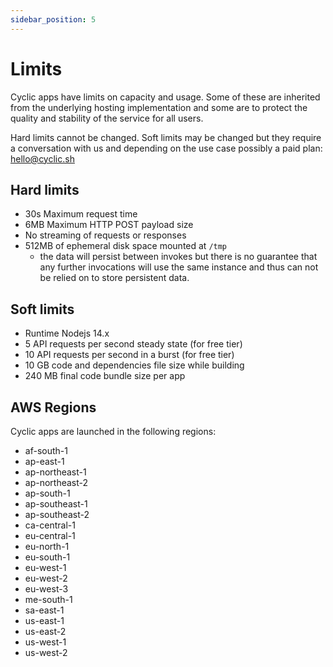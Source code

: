```yaml
---
sidebar_position: 5
---
```


# Limits

Cyclic apps have limits on capacity and usage. Some of these are inherited from the underlying hosting implementation and some are to protect the quality and stability of the service for all users.

Hard limits cannot be changed. Soft limits may be changed but they require a conversation with us and depending on the use case possibly a paid plan: <hello@cyclic.sh>

## Hard limits

- 30s Maximum request time
- 6MB Maximum HTTP POST payload size
- No streaming of requests or responses
- 512MB of ephemeral disk space mounted at `/tmp`
  - the data will persist between invokes but there is no guarantee that any further invocations will use the same instance and thus can not be relied on to store persistent data.

## Soft limits

- Runtime Nodejs 14.x
- 5 API requests per second steady state (for free tier)
- 10 API requests per second in a burst (for free tier)
- 10 GB code and dependencies file size while building
- 240 MB final code bundle size per app

## AWS Regions

Cyclic apps are launched in the following regions:

- af-south-1
- ap-east-1
- ap-northeast-1
- ap-northeast-2
- ap-south-1
- ap-southeast-1
- ap-southeast-2
- ca-central-1
- eu-central-1
- eu-north-1
- eu-south-1
- eu-west-1
- eu-west-2
- eu-west-3
- me-south-1
- sa-east-1
- us-east-1
- us-east-2
- us-west-1
- us-west-2
